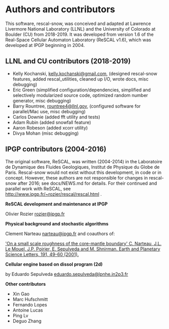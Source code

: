 # Authors and contributors 

This software, rescal-snow, was conceived and adapted at Lawrence Livermore National Laboratory (LLNL) and the University of Colorado at Boulder (CU) from 2018-2019.
It was developed from version 1.6 of the Real-Space Cellular Automaton Laboratory (ReSCAL v1.6), which was developed at IPGP beginning in 2004.

## LLNL and CU contributors (2018-2019)
 - Kelly Kochanski, <kelly.kochanski@gmail.com>, (designed rescal-snow features, added rescal_utilities, cleaned up I/O, wrote docs, misc debugging)
 - Eric Green (simplified configuration/dependencies, simplified and selectively modularized source code, optimized random number generator, misc debugging)
 - Barry Rountree, <rountree4@llnl.gov>, (configured software for parallel/Mac use, misc debugging)
 - Carlos Downie (added fft utility and tests)
 - Adam Rubin (added snowfall feature)
 - Aaron Robeson (added xcorr utility)
 - Divya Mohan (misc debugging)

## IPGP contributors (2004-2016)
The original software, ReSCAL, was written (2004-2014) in the Laboratoire de Dynamique des Fluides Geologiques, Institut de Physique du Globe de Paris.
Rescal-snow would not exist without this development, in code or in concept.
However, these authors are not responsible for changes in rescal-snow after 2016; see docs/NEWS.md for details. For their continued and parallel work with ReSCAL, see http://www.ipgp.fr/~rozier/rescal/rescal.html .

**ReSCAL development and maintenance at IPGP**

Olivier Rozier <rozier@ipgp.fr>

**Physical background and stochastic algorithms**

Clement Narteau <narteau@ipgp.fr> and coauthors of:

['On a small scale roughness of the core-mantle boundary' C. Narteau, J.L. Le Mouel, J.P. Poirier, E. Sepulveda and M. Shnirman. Earth and Planetary Science Letters, 191, 49-60 (2001).](https://doi.org/10.1016/S0012-821X(01)00401-0)


**Cellular engine based on dissol program (2d)**

by Eduardo Sepulveda <eduardo.sepulveda@lpnhe.in2p3.fr>

**Other contributors**

 - Xin Gao
 - Marc Hufschmitt
 - Fernando Lopes
 - Antoine Lucas
 - Ping Lv
 - Deguo Zhang

